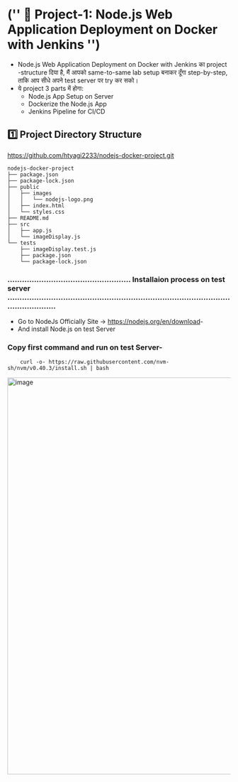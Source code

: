 # ('' 🧪 Project-1: Node.js Web Application Deployment on Docker with Jenkins '')
- Node.js Web Application Deployment on Docker with Jenkins का project -structure दिया है, मैं आपको same-to-same lab setup बनाकर दूँगा step-by-step, ताकि आप सीधे अपने test server पर try कर सको।
- ये project 3 parts में होगा:
	- Node.js App Setup on Server
	- Dockerize the Node.js App
	- Jenkins Pipeline for CI/CD

## 1️⃣ Project Directory Structure
<https://github.com/htyagi2233/nodejs-docker-project.git>

```
nodejs-docker-project
├── package.json
├── package-lock.json
├── public
│   ├── images
│   │   └── nodejs-logo.png
│   ├── index.html
│   └── styles.css
├── README.md
├── src
│   ├── app.js
│   └── imageDisplay.js
└── tests
    ├── imageDisplay.test.js
    ├── package.json
    └── package-lock.json

```
### ................................................... Installaion process on test server ................................................................................................................

- Go to NodeJs Officially Site ->  <https://nodejs.org/en/download>-
- And install Node.js on test Server
	

	
	
	
	
	

	

### Copy first command and run on test Server-
```
	curl -o- https://raw.githubusercontent.com/nvm-sh/nvm/v0.40.3/install.sh | bash
```
	
<img width="920" height="894" alt="image" src="https://github.com/user-attachments/assets/edb58d47-ecfa-4fb6-a746-ec7decf0b261" />
